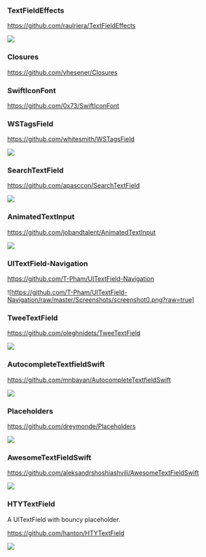 ### TextFieldEffects

https://github.com/raulriera/TextFieldEffects

![](https://github.com/raulriera/TextFieldEffects/raw/master/Screenshots/Yoshiko.gif)

### Closures

https://github.com/vhesener/Closures

### SwiftIconFont

https://github.com/0x73/SwiftIconFont

### WSTagsField

https://github.com/whitesmith/WSTagsField

![](https://camo.githubusercontent.com/fb1b417981314df9a3d6766e068ea04f22e9f816/687474703a2f2f692e67697068792e636f6d2f336f373246384a43476b6a7246344c77766d2e676966)

### SearchTextField

https://github.com/apasccon/SearchTextField

![](https://raw.githubusercontent.com/apasccon/SearchTextField/master/Example/SearchTextField/SearchTextField_Demo.gif)

### AnimatedTextInput

https://github.com/jobandtalent/AnimatedTextInput

![](https://github.com/jobandtalent/AnimatedTextInput/raw/master/Assets/general.gif)

### UITextField-Navigation

https://github.com/T-Pham/UITextField-Navigation

![https://github.com/T-Pham/UITextField-Navigation/raw/master/Screenshots/screenshot0.png?raw=true]

### TweeTextField

https://github.com/oleghnidets/TweeTextField

![](https://github.com/oleghnidets/TweeTextField/raw/master/docs/tweetextfield-sample.gif)

### AutocompleteTextfieldSwift

https://github.com/mnbayan/AutocompleteTextfieldSwift

![](https://camo.githubusercontent.com/4ad5d81a2d0b72173407ce3723ef71533177afa4/687474703a2f2f692e696d6775722e636f6d2f5376794c7265682e706e673f31)

### Placeholders

https://github.com/dreymonde/Placeholders

![](https://github.com/dreymonde/Placeholders/raw/master/Resources/Demo.gif)

### AwesomeTextFieldSwift

https://github.com/aleksandrshoshiashvili/AwesomeTextFieldSwift

![](https://camo.githubusercontent.com/84f9b5239e2d81eda93ba2063202807c18d23507/687474703a2f2f6e6d616964616e6f762e72752f617765736f6d65746578746669656c642f616669656c642e676966)

### HTYTextField

A UITextField with bouncy placeholder.

https://github.com/hanton/HTYTextField

![](https://github.com/hanton/HTYTextField/raw/master/screenshot/HTYTextField.gif)
